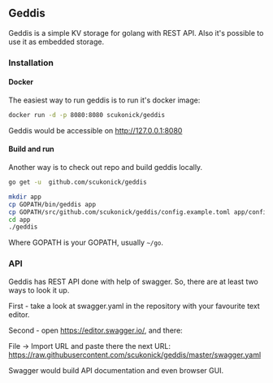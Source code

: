 ## Geddis ##
Geddis is a simple KV storage for golang with 
REST API. Also it's possible to use it as embedded storage.

### Installation ###
#### Docker ####
The easiest way to run geddis is to run it's docker
image:
```bash
docker run -d -p 8080:8080 scukonick/geddis
```
Geddis would be accessible on http://127.0.0.1:8080

#### Build and run ####
Another way is to check out repo and build geddis locally.
```bash
go get -u  github.com/scukonick/geddis

mkdir app
cp GOPATH/bin/geddis app
cp GOPATH/src/github.com/scukonick/geddis/config.example.toml app/config.toml
cd app
./geddis
```
Where GOPATH is your GOPATH, usually `~/go`.

### API ###
Geddis has REST API done with help of swagger.
So, there are at least two ways to look it up.

First - take a look at swagger.yaml in the repository 
with your favourite text editor.

Second - open https://editor.swagger.io/, and there:
 
File -> Import URL and paste there the next URL: 
https://raw.githubusercontent.com/scukonick/geddis/master/swagger.yaml

Swagger would build API documentation and even browser GUI.